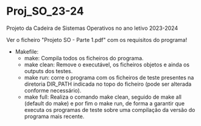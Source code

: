 # Proj_SO_23-24
Projeto da Cadeira de Sistemas Operativos no ano letivo 2023-2024

Ver o ficheiro "Projeto SO - Parte 1.pdf" com os requisitos do programa!

- Makefile:
	- make: Compila todos os ficheiros do programa.
	- make clean: Remove o executável, os ficheiros objetos e ainda os outputs dos testes.
	- make run: corre o programa com os ficheiros de teste presentes na diretoria DIR_PATH indicada no topo do ficheiro (pode ser alterada conforme necessário).
	- make full: Realiza o comando make clean, seguido de make all (default do make) e por fim o make run, de forma a garantir que executa os programas de teste sobre uma compilação da versão do programa mais recente.
